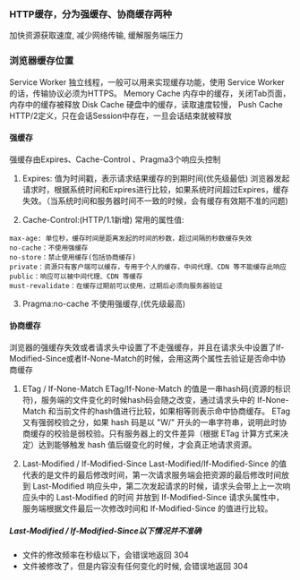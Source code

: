### HTTP缓存，分为强缓存、协商缓存两种
加快资源获取速度, 减少网络传输, 缓解服务端压力

### 浏览器缓存位置
Service Worker 独立线程，一般可以用来实现缓存功能，使用 Service Worker的话，传输协议必须为HTTPS。
Memory Cache 内存中的缓存，关闭Tab页面，内存中的缓存被释放
Disk Cache 硬盘中的缓存，读取速度较慢，
Push Cache HTTP/2定义，只在会话Session中存在，一旦会话结束就被释放


#### 强缓存
强缓存由Expires、Cache-Control 、Pragma3个响应头控制
1. Expires: 值为时间戳，表示请求结果缓存的到期时间(优先级最低)
浏览器发起请求时，根据系统时间和Expires进行比较，如果系统时间超过Expires，缓存失效。（当系统时间和服务器时间不一致的时候，会有缓存有效期不准的问题)

2. Cache-Control:(HTTP/1.1新增)
常用的属性值:
```
max-age: 单位秒，缓存时间是距离发起的时间的秒数，超过间隔的秒数缓存失效
no-cache：不使用强缓存
no-store：禁止使用缓存(包括协商缓存)
private：资源只有客户端可以缓存，专用于个人的缓存，中间代理、CDN 等不能缓存此响应
public：响应可以被中间代理、CDN 等缓存
must-revalidate：在缓存过期前可以使用，过期后必须向服务器验证
```

3. Pragma:no-cache 不使用强缓存,(优先级最高)


#### 协商缓存
浏览器的强缓存失效或者请求头中设置了不走强缓存，并且在请求头中设置了If-Modified-Since或者If-None-Match的时候，会用这两个属性去验证是否命中协商缓存

1. ETag / If-None-Match
ETag/If-None-Match 的值是一串hash码(资源的标识符)，服务端的文件变化的时候hash码会随之改变，通过请求头中的 If-None-Match 和当前文件的hash值进行比较，如果相等则表示命中协商缓存。
ETag 又有强弱校验之分，如果 hash 码是以 "W/" 开头的一串字符串，说明此时协商缓存的校验是弱校验。只有服务器上的文件差异（根据 ETag 计算方式来决定）达到能够触发 hash 值后缀变化的时候，才会真正地请求资源。

2. Last-Modified / If-Modified-Since
Last-Modified/If-Modified-Since 的值代表的是文件的最后修改时间，第一次请求服务端会把资源的最后修改时间放到 Last-Modified 响应头中，第二次发起请求的时候，请求头会带上上一次响应头中的 Last-Modified 的时间
并放到 If-Modified-Since 请求头属性中，服务端根据文件最后一次修改时间和 If-Modified-Since 的值进行比较。

##### Last-Modified / If-Modified-Since以下情况并不准确
- 文件的修改频率在秒级以下，会错误地返回 304
- 文件被修改了，但是内容没有任何变化的时候, 会错误地返回 304